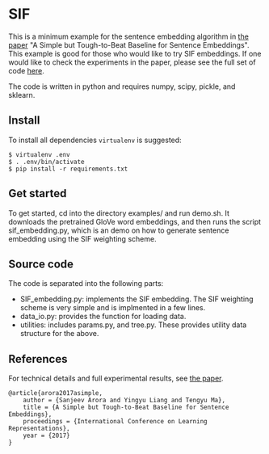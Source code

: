 # SIF

This is a minimum example for the sentence embedding algorithm in [the paper](https://openreview.net/forum?id=SyK00v5xx) "A Simple but Tough-to-Beat Baseline for Sentence Embeddings". This example is good for those who would like to try SIF embeddings. If one would like to check the experiments in the paper, please see the full set of code [here](https://github.com/PrincetonML/SIF).

The code is written in python and requires numpy, scipy, pickle, and sklearn.

## Install
To install all dependencies `virtualenv` is suggested:

```
$ virtualenv .env
$ . .env/bin/activate
$ pip install -r requirements.txt 
```

## Get started
To get started, cd into the directory examples/ and run demo.sh. It downloads the pretrained GloVe word embeddings, and then runs the script sif_embedding.py, which is an demo on how to generate sentence embedding using the SIF weighting scheme.

## Source code
The code is separated into the following parts:
* SIF_embedding.py: implements the SIF embedding. The SIF weighting scheme is very simple and is implmented in a few lines.
* data_io.py: provides the function for loading data.
* utilities: includes params.py, and tree.py. These provides utility data structure for the above.

## References
For technical details and full experimental results, see [the paper](https://openreview.net/forum?id=SyK00v5xx).
```
@article{arora2017asimple, 
	author = {Sanjeev Arora and Yingyu Liang and Tengyu Ma}, 
	title = {A Simple but Tough-to-Beat Baseline for Sentence Embeddings}, 
	proceedings = {International Conference on Learning Representations},
	year = {2017}
}
```
